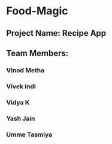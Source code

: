# Food-Magic

## Project Name: Recipe App

## Team Members:

### Vinod Metha
### Vivek indi
### Vidya K
### Yash Jain
### Umme Tasmiya
